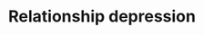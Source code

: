 ---
title: Relationship depression
slug: relationship
image:
faqs : [
        { id : rs1,
         question : "depression caused by relationshipဆိုတာဘာလဲ?",
            answer : "Relationship တခု တွင်မိမိလက်တွဲဖော်နှင့်အဆင်မပြေခြင်းမိမိလက်တွဲဖော်မှရှုံ့ချမှုကိုခံရ၍ သို့မဟုတ် မိမိချစ်ရသောလက်တွဲဖော်မှထားသွားခြင်းကဖြစ်လာသောဝမ်နည်းပြီးစိတ်အားငယ်တဲ့ခံစားမှုကိုခေါ်ပါသည်။"
        },

        { id : rs2, question : "ဆက်ဆံရေးတစ်ခုမှာ အဲ့တာက ဆက်ဆံရေးကို ဘယ်လို အကျိုးသက်ရောက်လဲ။",

                answer : "depressionသည် Relationshipတွင်တ စ်ယောက်နှင့်တစ်ယောက်ပေါ်ထားသော ခံစားချက်အပေါ် သက်ရောက်မှုရှိနိုင်သည်။ဆက်ဆံရေးအပေါ် မကျေနပ်မှုများလည်းဖြစ်နိုင်စေသည်။"
        },

        { id : rs3, question : "လက်တွဲဖော်မှထားသွားခြင်းကဖြစ်လာသောdepressionကကိုယ့်ကိုဘယ်လိုအကျိုးသက်ရောက်လဲ။",

                answer : "Depression ရှိပါက ပထမပိုင်းတော့လွမ်းသလိုလိုဖြစ်ပါမည်။နောက်ပိုင်းတွင် depression ပိုများပါက ငိုရတဲ့ညတွေပါရှိလာနိုင်မည်။အဲလိုမျိုးအခြေနေထက်ဆိုးလာပါက suicide လုပ်မဲ့အထိပါဖြစ်နိုင်ပါတယ်။"
        },

        { id: rs4, question: "ဒီအခြေအနေမှာမလုပ်သင့်တာတွေကဘာတွေလဲ။",
            
                answer : "relationshipဆိုအခုလိုအခြေနေမှာကိုယ့်လက်တွဲဖော်မုန်းစေမဲ့အရာတွေမလုပ်ပါနဲ့ဥပမာ-စနောက်ခြင်းမလုပ်ပါနဲ့အလုပ်အကိုင်မရှိဘဲမနေပါနဲ့ားသွားခံရပြီး ငိုနေရတဲ့ levelရောက်နေပြီဆို feelလို့ရမဲသီချင်းတွေလုံးဝနားမထောင်ပါနဲ့ ။ feelသီချင်း‌ေတွက depression ပိုရအောင်လုပ်ပြီး suicide level ရောက်အောင်အထိဖြစ်နိုင်စေပါသည်။ ဖြစ်နိုင်ရင် social media လဲနားထားပါ။ နှစ်ယောက်လုံးက block မလုပ်ထား သို့မဟုတ် တစ်ဖက်ကblockဖြုတ်လိုက်ရင် နောက်လူနဲ့‌ေပျာ်ရွှင်နေတာမြင်လိုက်ရပါကsuicide levelအထိဖြစ်သွားပါမည်။"

        }

]
---